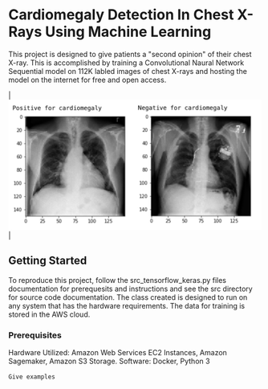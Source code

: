 # Cardiomegaly Detection In Chest X-Rays Using Machine Learning

This project is designed to give patients a "second opinion" of their chest X-ray. This is accomplished by training a Convolutional Naural Network Sequential model on 112K labled images of chest X-rays and hosting the model on the internet for free and open access.

|![Chest Comparison](img/chest_comparison.png)|

## Getting Started

To reproduce this project, follow the src_tensorflow_keras.py files documentation for prerequesits and instructions and see the src directory for source code documentation. The class created is designed to run on any system that has the hardware requirements. The data for training is stored in the AWS cloud.

### Prerequisites

Hardware Utilized: Amazon Web Services EC2 Instances, Amazon Sagemaker, Amazon S3 Storage. 
Software: Docker, Python 3

```
Give examples
```

